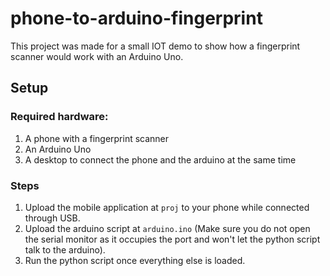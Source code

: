 # phone-to-arduino-fingerprint

This project was made for a small IOT demo to show how a fingerprint scanner would work with an Arduino Uno.

## Setup

### Required hardware:

1. A phone with a fingerprint scanner
2. An Arduino Uno 
3. A desktop to connect the phone and the arduino at the same time

### Steps
1. Upload the mobile application at `proj` to your phone while connected through USB.
2. Upload the arduino script at `arduino.ino` (Make sure you do not open the serial monitor as it occupies the port and won't let the python script talk to the arduino).
3. Run the python script once everything else is loaded.